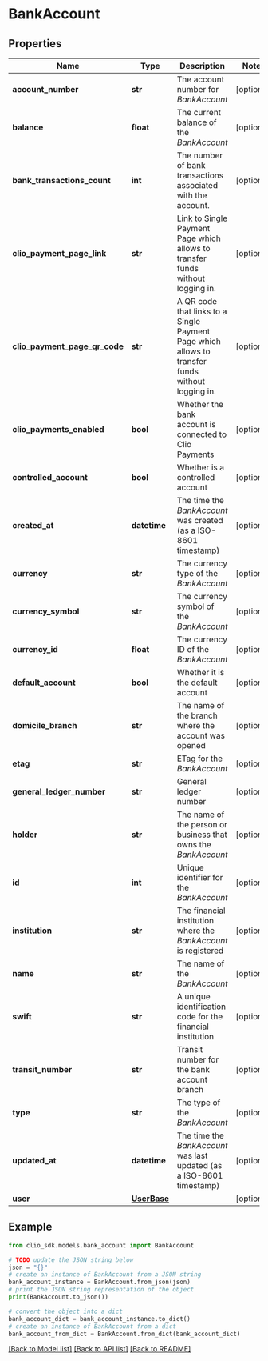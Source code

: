 # BankAccount


## Properties

Name | Type | Description | Notes
------------ | ------------- | ------------- | -------------
**account_number** | **str** | The account number for *BankAccount* | [optional] 
**balance** | **float** | The current balance of the *BankAccount* | [optional] 
**bank_transactions_count** | **int** | The number of bank transactions associated with the account. | [optional] 
**clio_payment_page_link** | **str** | Link to Single Payment Page which allows to transfer funds without logging in. | [optional] 
**clio_payment_page_qr_code** | **str** | A QR code that links to a Single Payment Page which allows to transfer funds without logging in. | [optional] 
**clio_payments_enabled** | **bool** | Whether the bank account is connected to Clio Payments | [optional] 
**controlled_account** | **bool** | Whether is a controlled account | [optional] 
**created_at** | **datetime** | The time the *BankAccount* was created (as a ISO-8601 timestamp) | [optional] 
**currency** | **str** | The currency type of the *BankAccount* | [optional] 
**currency_symbol** | **str** | The currency symbol of the *BankAccount* | [optional] 
**currency_id** | **float** | The currency ID of the *BankAccount* | [optional] 
**default_account** | **bool** | Whether it is the default account | [optional] 
**domicile_branch** | **str** | The name of the branch where the account was opened | [optional] 
**etag** | **str** | ETag for the *BankAccount* | [optional] 
**general_ledger_number** | **str** | General ledger number | [optional] 
**holder** | **str** | The name of the person or business that owns the *BankAccount* | [optional] 
**id** | **int** | Unique identifier for the *BankAccount* | [optional] 
**institution** | **str** | The financial institution where the *BankAccount* is registered | [optional] 
**name** | **str** | The name of the *BankAccount* | [optional] 
**swift** | **str** | A unique identification code for the financial institution | [optional] 
**transit_number** | **str** | Transit number for the bank account branch | [optional] 
**type** | **str** | The type of the *BankAccount* | [optional] 
**updated_at** | **datetime** | The time the *BankAccount* was last updated (as a ISO-8601 timestamp) | [optional] 
**user** | [**UserBase**](UserBase.md) |  | [optional] 

## Example

```python
from clio_sdk.models.bank_account import BankAccount

# TODO update the JSON string below
json = "{}"
# create an instance of BankAccount from a JSON string
bank_account_instance = BankAccount.from_json(json)
# print the JSON string representation of the object
print(BankAccount.to_json())

# convert the object into a dict
bank_account_dict = bank_account_instance.to_dict()
# create an instance of BankAccount from a dict
bank_account_from_dict = BankAccount.from_dict(bank_account_dict)
```
[[Back to Model list]](../README.md#documentation-for-models) [[Back to API list]](../README.md#documentation-for-api-endpoints) [[Back to README]](../README.md)


